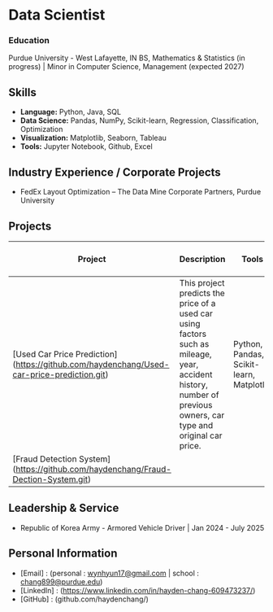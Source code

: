 # Data Scientist

### Education
  Purdue University - West Lafayette, IN
  BS, Mathematics & Statistics (in progress) | Minor in Computer Science, Management (expected 2027)
  
## Skills
- **Language:** Python, Java, SQL
- **Data Science:** Pandas, NumPy, Scikit-learn, Regression, Classification, Optimization
- **Visualization:** Matplotlib, Seaborn, Tableau
- **Tools:** Jupyter Notebook, Github, Excel

## Industry Experience / Corporate Projects
- FedEx Layout Optimization – The Data Mine Corporate Partners, Purdue University

## Projects
| Project | Description | Tools | Impacts + Methods |
|---------| ------------|-------| ----------------- |
| [Used Car Price Prediction] (https://github.com/haydenchang/Used-car-price-prediction.git) | This project predicts the price of a used car using factors such as mileage, year, accident history, number of previous owners, car type and original car price. | Python, Pandas, Scikit-learn, Matplotlib | |
| [Fraud Detection System] (https://github.com/haydenchang/Fraud-Dection-System.git) |  |  | |

## Leadership & Service
- Republic of Korea Army - Armored Vehicle Driver | Jan 2024 - July 2025
    


## Personal Information
- [Email] : (personal : wynhyun17@gmail.com | school : chang899@purdue.edu)
- [LinkedIn] : (https://www.linkedin.com/in/hayden-chang-609473237/)
- [GitHub] : (github.com/haydenchang/)
